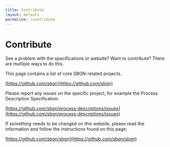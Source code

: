 ```yaml
---
title: Contribute
layout: default
permalink: /contribute
---
```


# Contribute 

See a problem with the specifications or website? Want to contribute? There are multiple ways to do this. 

This page contains a list of core SBGN-related projects. 

[https://github.com/sbgn](https://github.com/sbgn)

Please report any issues on the specific project, for example the Process Description Specification:

[https://github.com/sbgn/process-descriptions/issues](https://github.com/sbgn/process-descriptions/issues)

If something needs to be changed on this website, please read the information and follow the instructions found on this page:

[https://github.com/sbgn/sbgn](https://github.com/sbgn/sbgn)
